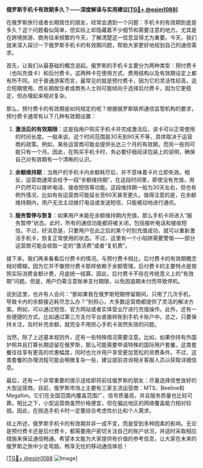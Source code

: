 **俄罗斯手机卡有效期多久？——深度解读与实用建议[[TG💪+ @esim1088](https://t.me/s/esim1088)]**

在俄罗斯旅行或者长期居住的朋友，经常会遇到一个问题：手机卡的有效期到底是多久？这个问题看似简单，但实际上却隐藏着不少细节和需要注意的地方。尤其是在跨境旅游、商务往来频繁的今天，了解清楚这一信息显得尤为重要。今天，我们就来深入探讨一下俄罗斯手机卡的有效期问题，帮助大家更好地规划自己的通信需求。

首先，让我们从最基础的概念说起。俄罗斯的手机卡主要分为两种类型：预付费卡（也叫充值卡）和后付费卡。这两种卡在使用方式、费用结构以及有效期设定上都有所不同。对于普通游客而言，最常见的就是预付费卡，因为它的灵活性较高，适合短期使用。而长期居住者或商务人士则可能倾向于选择后付费卡，因为它更稳定，但办理起来相对复杂。

那么，预付费卡的有效期是如何规定的呢？根据俄罗斯联邦通信监管机构的要求，预付费卡通常有以下几种有效期设置：

1. **激活后的有效期限**：这是指用户购买手机卡并完成激活后，该卡可以正常使用的时间长度。一般来说，这个时间范围是30天到90天不等，具体取决于运营商的政策。例如，某些运营商可能会提供长达三个月的有效期，而另一些则可能只有一个月。因此，在购买手机卡时，务必要仔细阅读包装上的说明，确保自己对有效期有一个清晰的认识。

2. **余额维持期**：当用户的手机卡内余额耗尽后，并不意味着卡片立即失效。相反，运营商通常会给予一段“余额维持期”，在这段时间里，即使没有充值，用户仍然可以接听电话、接收短信等功能。这段维持期一般为30天左右，但也有例外情况，比如有些运营商可能延长至60天甚至更久。值得注意的是，在余额维持期内，用户无法主动拨打电话或发送短信，只能被动地进行通讯。

3. **服务暂停与恢复**：如果用户未能在余额维持期内充值，那么手机卡将进入“服务暂停”状态。此时，所有的通信功能都将被关闭，包括接听电话和接收短信。不过，好消息是，只要用户在此之后的某个时刻充值成功，就可以重新激活手机卡，恢复正常使用的状态。不过，这里有一个小陷阱需要警惕——部分运营商可能会收取一定的“激活费”或者“复机费”。

接下来，我们再来看看后付费卡的情况。与预付费卡相比，后付费卡的有效期概念相对模糊，因为它并不像预付费卡那样依赖于余额管理。后付费卡的主要特点是按照实际消费金额计费，月底统一结算。因此，后付费卡不存在传统意义上的“有效期”问题。但是，用户仍需注意账单支付期限，以免因逾期未付而导致停机。

说到这里，也许有人会问：“那如果我在俄罗斯短期停留期间，只用了几次手机，导致卡内的余额接近耗尽怎么办？”别担心，大多数运营商都提供了灵活的解决方案。例如，可以通过短信、官方网站或者实体营业厅进行充值操作。此外，还有一些便捷的方式，比如通过第三方支付平台直接转账到手机卡账户中。总之，只要保持关注，及时补充余额，就完全不用担心手机卡突然失效的问题。

当然，除了上述基本规则外，还有一些特殊情况需要注意。比如，如果你持有外国护照并且打算长期逗留在俄罗斯，那么可能需要申请特殊的国际用户套餐。这类套餐往往享有更高的优惠幅度，同时也允许用户享受更加宽松的资费条件。不过，这类套餐的办理流程可能会稍微复杂一些，建议提前咨询相关客服人员以获取详细信息。

最后，还有一个非常重要的提示送给即将前往俄罗斯的朋友：尽量选择信誉良好的大型运营商。目前，俄罗斯市场上主要有三家主流运营商：MTS、Beeline和Megafon。它们在全国范围内覆盖范围广、信号质量高，并且服务质量也比较可靠。相比之下，小型运营商虽然价格便宜，但在偏远地区的网络覆盖能力相对较弱。因此，在挑选手机卡时一定要综合考虑性价比和个人需求。

综上所述，俄罗斯手机卡的有效期并非一成不变，而是受到多种因素的影响。无论是预付费卡还是后付费卡，都需要用户密切关注自己的账户状况，并适时采取相应措施来保证通信畅通。希望本文能为大家提供有价值的参考信息，让大家在未来的俄罗斯之旅中少走弯路，畅享无忧的移动通信体验！

[[TG💪+ @esim1088](https://t.me/s/esim1088) ![Image](https://i.postimg.cc/4NQfJmqS/Snipaste-2025-05-13-00-14-12.png)]